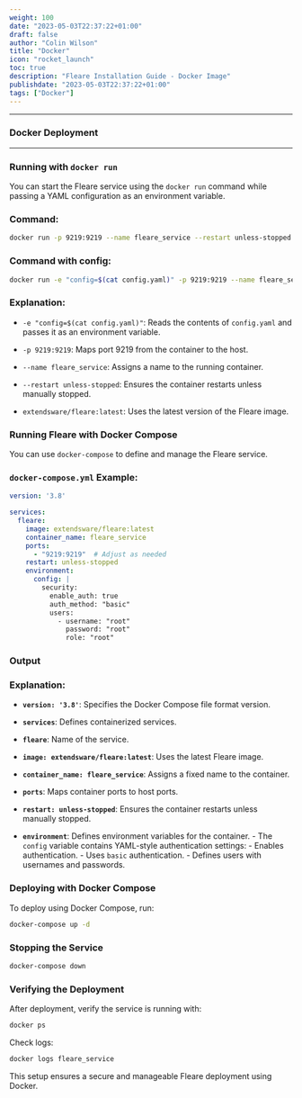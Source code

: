 ```yaml
---
weight: 100
date: "2023-05-03T22:37:22+01:00"
draft: false
author: "Colin Wilson"
title: "Docker"
icon: "rocket_launch"
toc: true
description: "Fleare Installation Guide - Docker Image"
publishdate: "2023-05-03T22:37:22+01:00"
tags: ["Docker"]
---
```


---
### Docker Deployment

---

### Running with `docker run`

You can start the Fleare service using the `docker run` command while passing a YAML configuration as an environment variable.

### Command:

```bash 
docker run -p 9219:9219 --name fleare_service --restart unless-stopped extendsware/fleare:latest
```

### Command with config:

```bash 
docker run -e "config=$(cat config.yaml)" -p 9219:9219 --name fleare_service --restart unless-stopped extendsware/fleare:latest
```

### Explanation:

*   `-e "config=$(cat config.yaml)"`: Reads the contents of `config.yaml` and passes it as an environment variable.

*   `-p 9219:9219`: Maps port 9219 from the container to the host.

*   `--name fleare_service`: Assigns a name to the running container.

*   `--restart unless-stopped`: Ensures the container restarts unless manually stopped.

*   `extendsware/fleare:latest`: Uses the latest version of the Fleare image.

### Running Fleare with Docker Compose

You can use `docker-compose` to define and manage the Fleare service.

### `docker-compose.yml` Example:

```yaml 
version: '3.8'

services:
  fleare:
    image: extendsware/fleare:latest
    container_name: fleare_service
    ports:
      - "9219:9219"  # Adjust as needed
    restart: unless-stopped
    environment:
      config: |
        security:
          enable_auth: true
          auth_method: "basic"
          users:
            - username: "root"
              password: "root"
              role: "root"
```

### Output

 

### Explanation:

*   **`version: '3.8'`**: Specifies the Docker Compose file format version.

*   **`services`**: Defines containerized services.

*   **`fleare`**: Name of the service.

*   **`image: extendsware/fleare:latest`**: Uses the latest Fleare image.

*   **`container_name: fleare_service`**: Assigns a fixed name to the container.

*   **`ports`**: Maps container ports to host ports.

*   **`restart: unless-stopped`**: Ensures the container restarts unless manually stopped.

*   **`environment`**: Defines environment variables for the container.
              \- The `config` variable contains YAML-style authentication settings:
                \- Enables authentication.
                \- Uses `basic` authentication.
                \- Defines users with usernames and passwords.

### Deploying with Docker Compose

To deploy using Docker Compose, run:

```bash 
docker-compose up -d
```

### Stopping the Service

```bash 
docker-compose down
```

### Verifying the Deployment

After deployment, verify the service is running with:

```bash 
docker ps
```

Check logs:

```bash 
docker logs fleare_service
```

This setup ensures a secure and manageable Fleare deployment using Docker.
